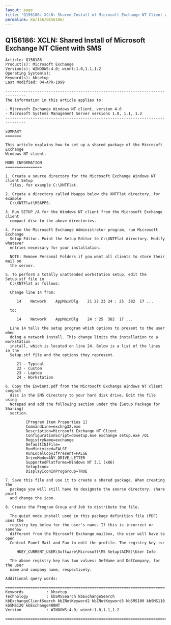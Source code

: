 ```yaml
---
layout: page
title: "Q156186: XCLN: Shared Install of Microsoft Exchange NT Client with SMS"
permalink: kb/156/Q156186/
---
```


## Q156186: XCLN: Shared Install of Microsoft Exchange NT Client with SMS

	Article: Q156186
	Product(s): Microsoft Exchange
	Version(s): WINDOWS:4.0; winnt:1.0,1.1,1.2
	Operating System(s): 
	Keyword(s): kbsetup
	Last Modified: 04-APR-1999
	
	-------------------------------------------------------------------------------
	The information in this article applies to:
	
	- Microsoft Exchange Windows NT client, version 4.0 
	- Microsoft Systems Management Server versions 1.0, 1.1, 1.2 
	-------------------------------------------------------------------------------
	
	SUMMARY
	=======
	
	This article explains how to set up a shared package of the Microsoft Exchange
	Windows NT client.
	
	MORE INFORMATION
	================
	
	1. Create a source directory for the Microsoft Exchange Windows NT client Setup
	  files, for example C:\XNTFlat.
	
	2. Create a directory called Msapps below the XNTFlat directory, for example
	  C:\XNTFlat\MSAPPS.
	
	3. Run SETUP /A for the Windows NT client from the Microsoft Exchange client
	  compact disc to the above directories.
	
	4. From the Microsoft Exchange Administrator program, run Microsoft Exchange
	  Setup Editor. Point the Setup Editor to C:\XNTFlat directory. Modify whatever
	  entries necessary for your installation.
	
	  NOTE: Remove Personal Folders if you want all clients to store their mail on
	  the server.
	
	5. To perform a totally unattended workstation setup, edit the Setup.stf file in
	  C:\XNTFlat as follows:
	
	  Change line 14 from:
	
	     14    Network    AppMainDlg    21 22 23 24 : 25  382  17 ...
	
	  to:
	
	     14    Network    AppMainDlg    24 : 25  382  17 ...
	
	  Line 14 tells the setup program which options to present to the user when
	  doing a network install. This change limits the installation to a workstation
	  install, which is located on line 24. Below is a list of the lines in the
	  Setup.stf file and the options they represent.
	
	     21 - Typical
	     22 - Custom
	     23 - Laptop
	     24 - Workstation
	
	6. Copy the Exwinnt.pdf from the Microsoft Exchange Windows NT client compact
	  disc in the SMS directory to your hard disk drive. Edit the file using
	  Notepad and add the following section under the [Setup Package for Sharing]
	  section.
	
	         [Program Item Properties 1]
	         CommandLine=exchng32.exe
	         Description=Microsoft Exchange NT Client
	         ConfigurationScript=dosetup.exe exchange setup.exe /Q1
	         RegistryName=exchange
	         DefaultINIFile=
	         RunMinimized=FALSE
	         RunLocalCopyIfPresent=FALSE
	         DriveMode=ANY_DRIVE_LETTER
	         SupportedPlatforms=Windows NT 3.1 (x86)
	         SetupIcon=
	         DisplayIconInProgGroup=TRUE
	
	7. Save this file and use it to create a shared package. When creating the
	  package you will still have to designate the source directory, share point
	  and change the icon.
	
	8. Create the Program Group and Job to distribute the file.
	
	  The quiet mode install used in this package definition file (PDF) uses the
	  registry key below for the user's name. If this is incorrect or somehow
	  different from the Microsoft Exchange mailbox, the user will have to open
	  Control Panel Mail and Fax to edit the profile. The registry key is:
	
	     HKEY_CURRENT_USER\Software\Microsoft\MS Setup(ACME)\User Info
	
	  The above registry key has two values: DefName and DefCompany, for the user
	  name and company name, respectively.
	
	Additional query words:
	
	======================================================================
	Keywords          : kbsetup 
	Technology        : kbSMSSearch kbExchangeSearch kbExchangeClientSearch kbZNotKeyword2 kbZNotKeyword3 kbSMS100 kbSMS110 kbSMS120 kbExchange400NT
	Version           : WINDOWS:4.0; winnt:1.0,1.1,1.2
	
	=============================================================================
	
